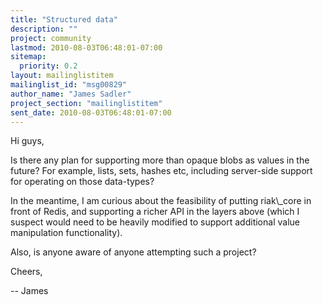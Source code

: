 ```yaml
---
title: "Structured data"
description: ""
project: community
lastmod: 2010-08-03T06:48:01-07:00
sitemap:
  priority: 0.2
layout: mailinglistitem
mailinglist_id: "msg00829"
author_name: "James Sadler"
project_section: "mailinglistitem"
sent_date: 2010-08-03T06:48:01-07:00
---
```



Hi guys,

Is there any plan for supporting more than opaque blobs as values in
the future? For example, lists, sets, hashes etc, including
server-side support for operating on those data-types?

In the meantime, I am curious about the feasibility of putting
riak\\_core in front of Redis, and supporting a richer API in the layers
above (which I suspect would need to be heavily modified to support
additional value manipulation functionality).

Also, is anyone aware of anyone attempting such a project?

Cheers,

-- 
James

